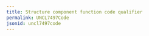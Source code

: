 ```yaml
---
title: Structure component function code qualifier
permalink: UNCL7497Code
jsonid: uncl7497code
---
```


